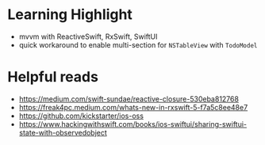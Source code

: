 

# Learning Highlight

- mvvm with ReactiveSwift, RxSwift, SwiftUI
- quick workaround to enable multi-section for `NSTableView` with `TodoModel`

# Helpful reads

- https://medium.com/swift-sundae/reactive-closure-530eba812768
- https://freak4pc.medium.com/whats-new-in-rxswift-5-f7a5c8ee48e7
- https://github.com/kickstarter/ios-oss
- https://www.hackingwithswift.com/books/ios-swiftui/sharing-swiftui-state-with-observedobject
